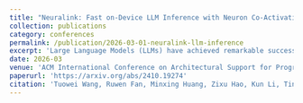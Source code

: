 ```yaml
---
title: "Neuralink: Fast on-Device LLM Inference with Neuron Co-Activation Linking"
collection: publications
category: conferences
permalink: /publication/2026-03-01-neuralink-llm-inference
excerpt: 'Large Language Models (LLMs) have achieved remarkable success across various domains, yet deploying them on mobile devices remains an arduous challenge due to their extensive computational and memory demands. While lightweight LLMs have been developed to fit mobile environments, they suffer from degraded model accuracy. In contrast, sparsity-based techniques minimize DRAM usage by selectively transferring only relevant neurons to DRAM while retaining the full model in external storage, such as flash. However, such approaches are critically limited by numerous I/O operations, particularly on smartphones with severe IOPS constraints.In this paper, we propose Neuralink, a novel approach that accelerates LLM inference on smartphones by optimizing neuron placement in flash memory. Neuralink leverages the concept of Neuron Co-Activation, where neurons frequently activated together are linked to facilitate continuous read access and optimize data transfer efficiency. Our approach incorporates a two-stage solution: an offline stage that reorganizes neuron placement based on co-activation patterns, and an online stage that employs tailored data access and caching strategies to align well with hardware characteristics. Evaluations conducted on a variety of smartphones and LLMs demonstrate that Neuralink achieves up to 5.93× improvements in I/O latency compared to the state-of-the-art. As the first solution to optimize storage placement under sparsity, Neuralink explores a new optimization space at the intersection of sparsity-driven algorithm and storage-level system co-design in LLM inference.'
date: 2026-03
venue: 'ACM International Conference on Architectural Support for Programming Languages and Operating Systems (ASPLOS)'
paperurl: 'https://arxiv.org/abs/2410.19274'
citation: 'Tuowei Wang, Ruwen Fan, Minxing Huang, Zixu Hao, Kun Li, Ting Cao, Youyou Lu, Yaoxue Zhang, Ju Ren. (2026). "Neuralink: Fast on-Device LLM Inference with Neuron Co-Activation Linking." <i>ASPLOS</i>.'
---
```

